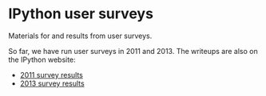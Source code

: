 IPython user surveys
====================

Materials for and results from user surveys.

So far, we have run user surveys in 2011 and 2013. The writeups are also on the
IPython website:

- [2011 survey results](http://ipython.org/usersurvey2011.html)
- [2013 survey results](http://ipython.org/usersurvey2013.html)
